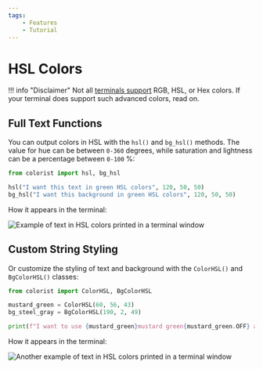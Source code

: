 ```yaml
---
tags:
    - Features
    - Tutorial
---
```


# HSL Colors
!!! info "Disclaimer"
    Not all [terminals support](../user-guide/terminal-support.md) RGB, HSL, or Hex colors. If your terminal does support such advanced colors, read on.

## Full Text Functions
You can output colors in HSL with the `hsl()` and `bg_hsl()` methods. The value for hue can be between `0-360` degrees, while saturation and lightness can be a percentage between `0-100` %:

```python
from colorist import hsl, bg_hsl

hsl("I want this text in green HSL colors", 120, 50, 50)
bg_hsl("I want this background in green HSL colors", 120, 50, 50)
```

How it appears in the terminal:

![Example of text in HSL colors printed in a terminal window](../assets/images/examples/hsl_full_text.png)

## Custom String Styling
Or customize the styling of text and background with the `ColorHSL()` and `BgColorHSL()` classes:

```python
from colorist import ColorHSL, BgColorHSL

mustard_green = ColorHSL(60, 56, 43)
bg_steel_gray = BgColorHSL(190, 2, 49)

print(f"I want to use {mustard_green}mustard green{mustard_green.OFF} and {bg_steel_gray}steel blue{bg_steel_gray.OFF} colors inside this paragraph")
```

How it appears in the terminal:

![Another example of text in HSL colors printed in a terminal window](../assets/images/examples/hsl_custom_text.png)
